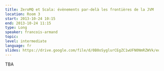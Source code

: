 ```yaml
---
title: ZeroMQ et Scala: évènements par-delà les frontières de la JVM
location: Room 3
start: 2013-10-24 10:15
end: 2013-10-24 11:15
type: Long
speaker: francois-armand
topic: 
level: intermediate
language: fr
slides: https://drive.google.com/file/d/0B0oSyglurCEgZC1wUFN0NmRZWVk/edit?usp=sharing
---
```


TBA
